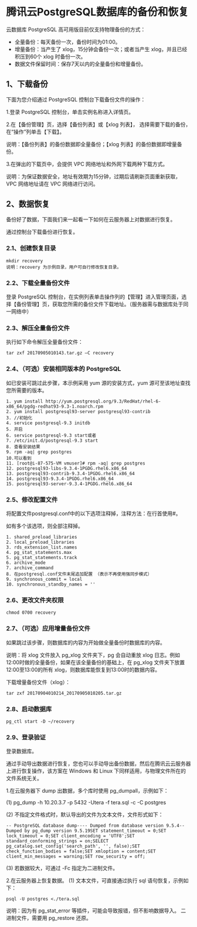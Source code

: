 # 腾讯云PostgreSQL数据库的备份和恢复
云数据库 PostgreSQL 高可用版目前仅支持物理备份的方式：
* 全量备份：每天备份一次，备份时间为01:00。
* 增量备份：当产生了 xlog，15分钟会备份一次；或者当产生 xlog，并且已经积压到60个 xlog 时备份一次。
* 数据文件保留时间：保存7天以内的全量备份和增量备份。

## 1、下载备份
下面为您介绍通过 PostgreSQL 控制台下载备份文件的操作：

1.登录 PostgreSQL 控制台，单击实例名称进入详情页。

2.在【备份管理】页，选择【备份列表】或【xlog 列表】， 选择需要下载的备份，在“操作”列单击【下载】。

说明：【备份列表】的备份数据即全量备份；【xlog 列表】的备份数据即增量备份。

3.在弹出的下载页中，会提供 VPC 网络地址和外网下载两种下载方式。

说明：为保证数据安全，地址有效期为15分钟，过期后请刷新页面重新获取，VPC 网络地址请在 VPC 网络进行访问。

## 2、数据恢复
备份好了数据，下面我们来一起看一下如何在云服务器上对数据进行恢复。

通过控制台下载备份进行恢复。

### 2.1、创建恢复目录
```apacheconfig
mkdir recovery
说明：recovery 为示例目录，用户可自行修改恢复目录。
```
### 2.2、下载全量备份文件
登录 PostgreSQL 控制台，在实例列表单击操作列的【管理】进入管理页面，选择【备份管理】页，获取您所需的备份文件下载地址。（服务器需与数据库处于同一网络中）
 
### 2.3、解压全量备份文件
执行如下命令解压全量备份文件：
```apacheconfig
tar zxf 20170905010143.tar.gz –C recovery
```
 
### 2.4、（可选）安装相同版本的 PostgreSQL
如已安装可跳过此步骤，本示例采用 yum 源的安装方式，yum 源可至该地址查找您所需要的版本。

```apacheconfig
1. yum install http://yum.postgresql.org/9.3/RedHat/rhel-6-x86_64/pgdg-redhat93-9.3-1.noarch.rpm
2. yum install postgresql93-server postgresql93-contrib 
3. //初始化
4. service postgresql-9.3 initdb
5. 开启
6. service postgresql-9.3 start或者
7. /etc/init.d/postgresql-9.3 start
8. 查看安装结果 
9. rpm -aq| grep postgres 
10.可以看到 
11. [root@i-87-575-VM vmuser]# rpm -aq| grep postgres
12. postgresql93-libs-9.3.4-1PGDG.rhel6.x86_64
13. postgresql93-contrib-9.3.4-1PGDG.rhel6.x86_64
14. postgresql93-9.3.4-1PGDG.rhel6.x86_64
15. postgresql93-server-9.3.4-1PGDG.rhel6.x86_64
```
### 2.5、修改配置文件

将配置文件postgresql.conf中的以下选项注释掉，注释方法：在行首使用#。

如有多个该选项，则全部注释掉。
```apacheconfig
1. shared_preload_libraries
2. local_preload_libraries
3. rds_extension_list.names
4. pg_stat_statements.max
5. pg_stat_statements.track
6. archive_mode
7. archive_command
8. 在postgresql.conf文件末尾追加配置 （表示不再使用强同步模式）
9. synchronous_commit = local
10. synchronous_standby_names = ''
```
### 2.6、更改文件夹权限
```apacheconfig
chmod 0700 recovery
```
 
### 2.7、（可选）应用增量备份文件
如果跳过该步骤，则数据库的内容为开始做全量备份时数据库的内容。

说明：将 xlog 文件放入 pg_xlog 文件夹下，pg 会自动重放 xlog 日志。例如12:00时做的全量备份，如果在该全量备份的基础上，在 pg_xlog 文件夹下放置12:00至13:00的所有 xlog，则数据库能恢复到13:00时的数据内容。

下载增量备份文件（xlog）：
```apacheconfig
tar zxf 20170904010214_20170905010205.tar.gz
```
### 2.8、启动数据库
```apacheconfig
pg_ctl start -D ~/recovery
```
### 2.9、登录验证
登录数据库。

通过手动导出数据进行恢复，您也可以手动导出备份数据，然后在腾讯云云服务器上进行恢复操作，该方案在 Windows 和 Linux 下同样适用，与物理文件所在的文件系统无关。

1.在云服务器下 dump 出数据，多个库时使用 pg_dumpall，示例如下：

(1)	pg_dump -h 10.20.3.7 -p 5432 -Utera   -f tera.sql -c -C postgres

(2)	不指定文件格式时，默认导出的文件为文本文件，文件形式如下：
```apacheconfig
-- PostgreSQL database dump---- Dumped from database version 9.5.4-- Dumped by pg_dump version 9.5.19SET statement_timeout = 0;SET lock_timeout = 0;SET client_encoding = 'UTF8';SET standard_conforming_strings = on;SELECT pg_catalog.set_config('search_path', '', false);SET check_function_bodies = false;SET xmloption = content;SET client_min_messages = warning;SET row_security = off;
```
(3)	若数据较大，可通过 -Fc 指定为二进制文件。

2.在云服务器上恢复数据。
(1)	文本文件，可直接通过执行 sql 语句恢复，示例如下：
```apacheconfig
psql -U postgres <./tera.sql
```
说明：因为有 pg_stat_error 等插件，可能会导致报错，但不影响数据导入。
二进制文件，需要用 pg_restore 还原。





